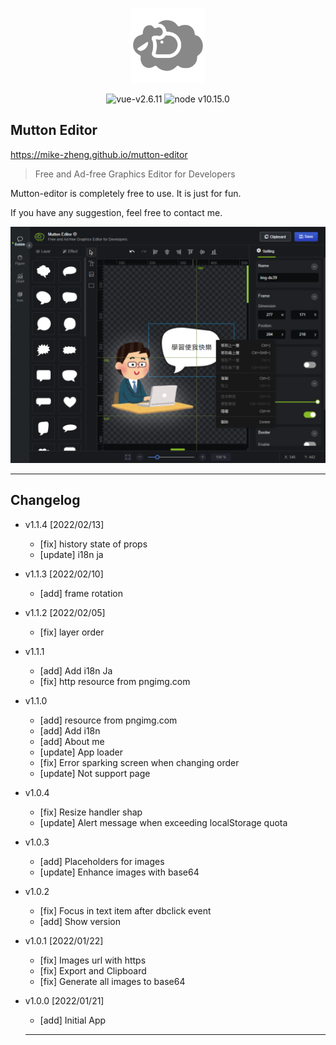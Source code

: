 <p align="center">
<a href="https://mike-zheng.github.io/mutton-editor" target="_blank" rel="noopener noreferrer">
<p align="center"><img width="120" src="docs/img/icons/android-chrome-192x192.png" alt="mutton-editor"></p>
</a>
</p>


<p align="center">
  <img src="https://img.shields.io/badge/vue-v2.6.11-green" alt="vue-v2.6.11">
   <img src="https://img.shields.io/badge/node-v10.15.0-red" alt="node v10.15.0">
</p>



## Mutton Editor

https://mike-zheng.github.io/mutton-editor

> Free and Ad-free Graphics Editor for Developers


Mutton-editor is completely free to use. It is just for fun.

If you have any suggestion, feel free to contact me.






![app screen](app.png)


-------------

## Changelog

- v1.1.4 [2022/02/13]
  * [fix] history state of props
  * [update] i18n ja

- v1.1.3 [2022/02/10]
  * [add] frame rotation


- v1.1.2 [2022/02/05]
  * [fix] layer order


- v1.1.1
  * [add] Add i18n Ja
  * [fix] http resource from pngimg.com


- v1.1.0
  * [add] resource from pngimg.com 
  * [add] Add i18n
  * [add] About me
  * [update] App loader
  * [fix] Error sparking screen when changing order
  * [update] Not support page
  

- v1.0.4
  * [fix] Resize handler shap
  * [update] Alert message when exceeding localStorage quota

- v1.0.3
  * [add] Placeholders for images
  * [update] Enhance images with base64

- v1.0.2
  * [fix] Focus in text item after dbclick event
  * [add] Show version

- v1.0.1 [2022/01/22]
  * [fix] Images url with https 
  * [fix] Export and Clipboard
  * [fix] Generate all images to base64


- v1.0.0 [2022/01/21]
  * [add] Initial App  

  -------------
